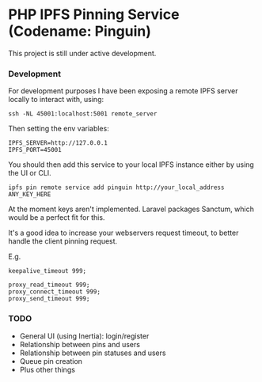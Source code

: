 # PHP IPFS Pinning Service (Codename: Pinguin)

This project is still under active development.

### Development

For development purposes I have been exposing a remote IPFS server locally to interact with, using:

`ssh -NL 45001:localhost:5001 remote_server`

Then setting the env variables:

```
IPFS_SERVER=http://127.0.0.1
IPFS_PORT=45001
```

You should then add this service to your local IPFS instance either by using the UI or CLI.

`ipfs pin remote service add pinguin http://your_local_address ANY_KEY_HERE`

At the moment keys aren't implemented. Laravel packages Sanctum, which would be a perfect fit for this.

It's a good idea to increase your webservers request timeout, to better handle the client pinning request.

E.g.

```
keepalive_timeout 999;

proxy_read_timeout 999;
proxy_connect_timeout 999;
proxy_send_timeout 999;
```

### TODO
- General UI (using Inertia): login/register
- Relationship between pins and users
- Relationship between pin statuses and users
- Queue pin creation
- Plus other things
